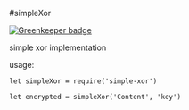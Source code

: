 #simpleXor

[![Greenkeeper badge](https://badges.greenkeeper.io/zhuangya/simple-xor.svg)](https://greenkeeper.io/)

simple xor implementation

usage:

```
let simpleXor = require('simple-xor')

let encrypted = simpleXor('Content', 'key')
```

